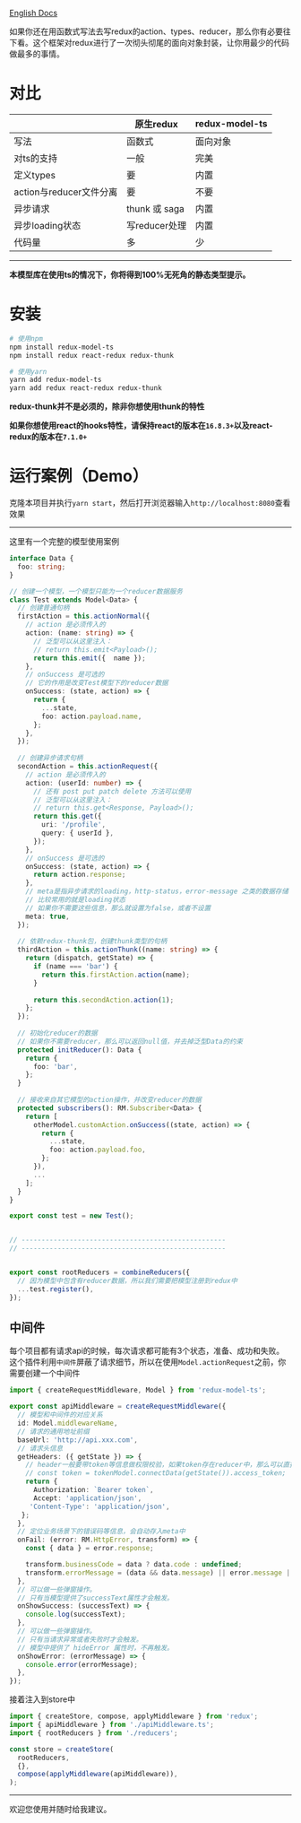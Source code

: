 [English Docs](https://github.com/fwh1990/redux-model-ts/blob/master/README.md)

如果你还在用函数式写法去写redux的action、types、reducer，那么你有必要往下看。这个框架对redux进行了一次彻头彻尾的面向对象封装，让你用最少的代码做最多的事情。

# 对比
|     | 原生redux | redux-model-ts |
| ----| ---- | ---- |
| 写法 | 函数式 | 面向对象 |
| 对ts的支持 | 一般 | 完美 |
| 定义types | 要 | 内置 |
| action与reducer文件分离 | 要 | 不要 |
| 异步请求 | thunk 或 saga | 内置 |
| 异步loading状态 | 写reducer处理 | 内置 |
| 代码量 | 多 | 少 |

-------------------

**本模型库在使用ts的情况下，你将得到100%无死角的静态类型提示。**

# 安装

```bash
# 使用npm
npm install redux-model-ts
npm install redux react-redux redux-thunk

# 使用yarn
yarn add redux-model-ts
yarn add redux react-redux redux-thunk
```

**redux-thunk并不是必须的，除非你想使用thunk的特性**

**如果你想使用react的hooks特性，请保持react的版本在`16.8.3+`以及react-redux的版本在`7.1.0+`**

# 运行案例（Demo）

克隆本项目并执行`yarn start`，然后打开浏览器输入`http://localhost:8080`查看效果

---------
这里有一个完整的模型使用案例

```typescript
interface Data {
  foo: string;
}

// 创建一个模型，一个模型只能为一个reducer数据服务
class Test extends Model<Data> {
  // 创建普通句柄
  firstAction = this.actionNormal({
    // action 是必须传入的
    action: (name: string) => {
      // 泛型可以从这里注入：
      // return this.emit<Payload>();
      return this.emit({  name });
    },
    // onSuccess 是可选的
    // 它的作用是改变Test模型下的reducer数据
    onSuccess: (state, action) => {
      return {
        ...state,
        foo: action.payload.name,
      };
    },
  });
  
  // 创建异步请求句柄
  secondAction = this.actionRequest({
    // action 是必须传入的
    action: (userId: number) => {
      // 还有 post put patch delete 方法可以使用
      // 泛型可以从这里注入：
      // return this.get<Response, Payload>();
      return this.get({
        uri: '/profile',
        query: { userId },
      });
    },
    // onSuccess 是可选的
    onSuccess: (state, action) => {
      return action.response;
    },
    // meta是指异步请求的loading，http-status，error-message 之类的数据存储
    // 比较常用的就是loading状态
    // 如果你不需要这些信息，那么就设置为false，或者不设置
    meta: true,
  });
  
  // 依赖redux-thunk包，创建thunk类型的句柄
  thirdAction = this.actionThunk((name: string) => {
    return (dispatch, getState) => {
      if (name === 'bar') {
        return this.firstAction.action(name);
      }
      
      return this.secondAction.action(1);
    };
  });
  
  // 初始化reducer的数据
  // 如果你不需要reducer，那么可以返回null值，并去掉泛型Data的约束
  protected initReducer(): Data {
    return {
      foo: 'bar',
    };
  }
  
  // 接收来自其它模型的action操作，并改变reducer的数据
  protected subscribers(): RM.Subscriber<Data> {
    return [
      otherModel.customAction.onSuccess((state, action) => {
        return {
          ...state,
          foo: action.payload.foo,
        };
      }),
      ...
    ];
  }
}

export const test = new Test();


// ---------------------------------------------------
// ---------------------------------------------------


export const rootReducers = combineReducers({
  // 因为模型中包含有reducer数据，所以我们需要把模型注册到redux中
  ...test.register(),
});
```

## 中间件
每个项目都有请求api的时候，每次请求都可能有3个状态，准备、成功和失败。这个插件利用`中间件`屏蔽了请求细节，所以在使用`Model.actionRequest`之前，你需要创建一个中间件

```typescript
import { createRequestMiddleware, Model } from 'redux-model-ts';

export const apiMiddleware = createRequestMiddleware({
  // 模型和中间件的对应关系
  id: Model.middlewareName,
  // 请求的通用地址前缀
  baseUrl: 'http://api.xxx.com',
  // 请求头信息
  getHeaders: ({ getState }) => {
    // header一般要带token等信息做权限校验，如果token存在reducer中，那么可以直接获取：
    // const token = tokenModel.connectData(getState()).access_token;
    return {
      Authorization: `Bearer token`,
      Accept: 'application/json',
     'Content-Type': 'application/json',
   };
  },
  // 定位业务场景下的错误码等信息，会自动存入meta中
  onFail: (error: RM.HttpError, transform) => {
    const { data } = error.response;

    transform.businessCode = data ? data.code : undefined;
    transform.errorMessage = (data && data.message) || error.message || 'Fail to fetch';
  },
  // 可以做一些弹窗操作。
  // 只有当模型提供了successText属性才会触发。
  onShowSuccess: (successText) => {
    console.log(successText);
  },
  // 可以做一些弹窗操作。
  // 只有当请求异常或者失败时才会触发。
  // 模型中提供了 hideError 属性时，不再触发。
  onShowError: (errorMessage) => {
    console.error(errorMessage);
  },
});
```
接着注入到store中
```typescript
import { createStore, compose, applyMiddleware } from 'redux';
import { apiMiddleware } from './apiMiddleware.ts';
import { rootReducers } from './reducers';

const store = createStore(
  rootReducers,
  {},
  compose(applyMiddleware(apiMiddleware)),
);
```

--------------------

欢迎您使用并随时给我建议。
